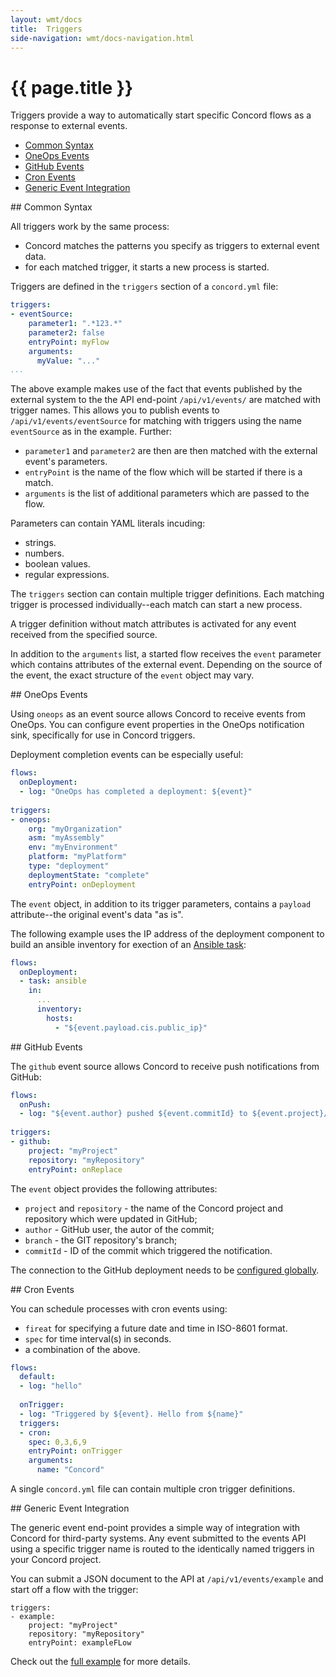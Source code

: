 ```yaml
---
layout: wmt/docs
title:  Triggers
side-navigation: wmt/docs-navigation.html
---
```


# {{ page.title }}

Triggers provide a way to automatically start specific Concord flows as a
response to external events.

- [Common Syntax](#common)
- [OneOps Events](#oneops)
- [GitHub Events](#github)
- [Cron Events](#cron)
- [Generic Event Integration](#generic)


<a name="common"/>
## Common Syntax

All triggers work by the same process: 

- Concord matches the patterns you specify as triggers to external event data.
- for each matched trigger, it starts a new process 
is started.

Triggers are defined in the `triggers` section of a `concord.yml` file:

```yaml
triggers:
- eventSource:
    parameter1: ".*123.*"
    parameter2: false
    entryPoint: myFlow
    arguments:
      myValue: "..."
...
```

The above example makes use of the fact that events published by the external system to the the API end-point `/api/v1/events/`  are matched with trigger names. This allows you to publish events to `/api/v1/events/eventSource` for matching with triggers using the name `eventSource` as in the example. Further: 

- `parameter1` and `parameter2` are then are then matched with the external event's parameters.
- `entryPoint` is the name of the flow which will be started if there is a match.
- `arguments` is the list of additional parameters which are passed to the flow.

Parameters can contain YAML literals incuding:

- strings.
- numbers.
- boolean values.
- regular expressions.

The `triggers` section can contain multiple trigger definitions. Each matching
trigger is processed individually--each match can start a new process.

A trigger definition without match attributes is activated for any event
received from the specified source.

In addition to the `arguments` list, a started flow receives the `event`
parameter which contains attributes of the external event. Depending on the
source of the event, the exact structure of the `event` object may vary.

<a name="oneops"/>
## OneOps Events

Using `oneops` as an event source allows Concord to receive events from OneOps. 
You can configure event properties in the OneOps notification sink, specifically
for use in Concord triggers.

Deployment completion events can be especially useful:

```yaml
flows:
  onDeployment:
  - log: "OneOps has completed a deployment: ${event}"
  
triggers:
- oneops:
    org: "myOrganization"
    asm: "myAssembly"
    env: "myEnvironment"
    platform: "myPlatform"
    type: "deployment"
    deploymentState: "complete"
    entryPoint: onDeployment
```

The `event` object, in addition to its trigger parameters, contains a `payload`
attribute--the original event's data "as is". 

The following example uses the IP address of the deployment component to build 
an ansible inventory for exection of an [Ansible task](../plugins/ansible.html):

```yaml
flows:
  onDeployment:
  - task: ansible
    in:
      ...
      inventory:
        hosts:
          - "${event.payload.cis.public_ip}"
```

<a name="github"/>
## GitHub Events

The `github` event source allows Concord to receive push notifications from
GitHub:

```yaml
flows:
  onPush:
  - log: "${event.author} pushed ${event.commitId} to ${event.project}/${event.repository}"
  
triggers:
- github:
    project: "myProject"
    repository: "myRepository"
    entryPoint: onReplace
```

The `event` object provides the following attributes:

- `project` and `repository` - the name of the Concord project and
repository which were updated in GitHub;
- `author` - GitHub user, the autor of the commit;
- `branch` - the GIT repository's branch;
- `commitId` - ID of the commit which triggered the notification.

The connection to the GitHub deployment needs to be 
[configured globally](./configuration.html#github).

<a namr="cron"/>
## Cron Events

You can schedule processes with cron events using:

- `fireat` for specifying a future date and time in ISO-8601 format.
- `spec` for time interval(s) in seconds.
- a combination of the above.

```yaml
flows:
  default:
  - log: "hello"
 
  onTrigger:
  - log: "Triggered by ${event}. Hello from ${name}"
  triggers:
  - cron:
    spec: 0,3,6,9
    entryPoint: onTrigger
    arguments:
      name: "Concord"
```

A single `concord.yml` file can contain multiple cron trigger definitions.

<a name="generic"/>
## Generic Event Integration

The generic event end-point provides a simple way of integration with Concord 
for third-party systems. Any event submitted to the events API using a specific
trigger name is routed to the identically named triggers in your Concord
project.

You can submit a JSON document to the API at `/api/v1/events/example` and start 
off a flow with the trigger:

```
triggers:
- example:
    project: "myProject"
    repository: "myRepository"
    entryPoint: exampleFLow
```

Check out the
[full example]({{site.concord_source}}tree/master/examples/generic_triggers)
for more details.